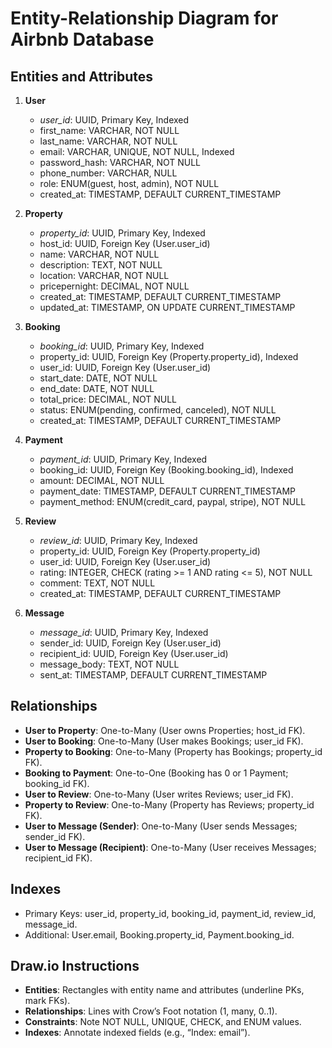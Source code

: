 # Entity-Relationship Diagram for Airbnb Database

## Entities and Attributes

1. **User**
   - _user_id_: UUID, Primary Key, Indexed
   - first_name: VARCHAR, NOT NULL
   - last_name: VARCHAR, NOT NULL
   - email: VARCHAR, UNIQUE, NOT NULL, Indexed
   - password_hash: VARCHAR, NOT NULL
   - phone_number: VARCHAR, NULL
   - role: ENUM(guest, host, admin), NOT NULL
   - created_at: TIMESTAMP, DEFAULT CURRENT_TIMESTAMP

2. **Property**
   - _property_id_: UUID, Primary Key, Indexed
   - host_id: UUID, Foreign Key (User.user_id)
   - name: VARCHAR, NOT NULL
   - description: TEXT, NOT NULL
   - location: VARCHAR, NOT NULL
   - pricepernight: DECIMAL, NOT NULL
   - created_at: TIMESTAMP, DEFAULT CURRENT_TIMESTAMP
   - updated_at: TIMESTAMP, ON UPDATE CURRENT_TIMESTAMP

3. **Booking**
   - _booking_id_: UUID, Primary Key, Indexed
   - property_id: UUID, Foreign Key (Property.property_id), Indexed
   - user_id: UUID, Foreign Key (User.user_id)
   - start_date: DATE, NOT NULL
   - end_date: DATE, NOT NULL
   - total_price: DECIMAL, NOT NULL
   - status: ENUM(pending, confirmed, canceled), NOT NULL
   - created_at: TIMESTAMP, DEFAULT CURRENT_TIMESTAMP

4. **Payment**
   - _payment_id_: UUID, Primary Key, Indexed
   - booking_id: UUID, Foreign Key (Booking.booking_id), Indexed
   - amount: DECIMAL, NOT NULL
   - payment_date: TIMESTAMP, DEFAULT CURRENT_TIMESTAMP
   - payment_method: ENUM(credit_card, paypal, stripe), NOT NULL

5. **Review**
   - _review_id_: UUID, Primary Key, Indexed
   - property_id: UUID, Foreign Key (Property.property_id)
   - user_id: UUID, Foreign Key (User.user_id)
   - rating: INTEGER, CHECK (rating >= 1 AND rating <= 5), NOT NULL
   - comment: TEXT, NOT NULL
   - created_at: TIMESTAMP, DEFAULT CURRENT_TIMESTAMP

6. **Message**
   - _message_id_: UUID, Primary Key, Indexed
   - sender_id: UUID, Foreign Key (User.user_id)
   - recipient_id: UUID, Foreign Key (User.user_id)
   - message_body: TEXT, NOT NULL
   - sent_at: TIMESTAMP, DEFAULT CURRENT_TIMESTAMP

## Relationships
- **User to Property**: One-to-Many (User owns Properties; host_id FK).
- **User to Booking**: One-to-Many (User makes Bookings; user_id FK).
- **Property to Booking**: One-to-Many (Property has Bookings; property_id FK).
- **Booking to Payment**: One-to-One (Booking has 0 or 1 Payment; booking_id FK).
- **User to Review**: One-to-Many (User writes Reviews; user_id FK).
- **Property to Review**: One-to-Many (Property has Reviews; property_id FK).
- **User to Message (Sender)**: One-to-Many (User sends Messages; sender_id FK).
- **User to Message (Recipient)**: One-to-Many (User receives Messages; recipient_id FK).

## Indexes
- Primary Keys: user_id, property_id, booking_id, payment_id, review_id, message_id.
- Additional: User.email, Booking.property_id, Payment.booking_id.

## Draw.io Instructions
- **Entities**: Rectangles with entity name and attributes (underline PKs, mark FKs).
- **Relationships**: Lines with Crow’s Foot notation (1, many, 0..1).
- **Constraints**: Note NOT NULL, UNIQUE, CHECK, and ENUM values.
- **Indexes**: Annotate indexed fields (e.g., “Index: email”).